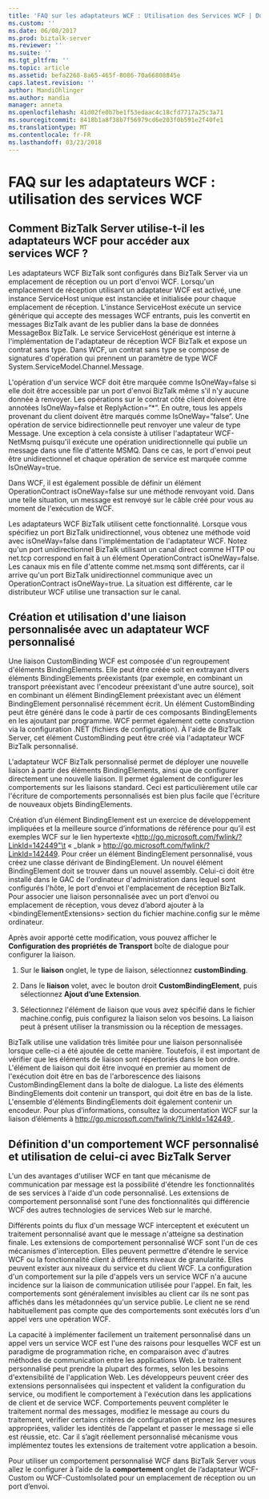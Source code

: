 ```yaml
---
title: 'FAQ sur les adaptateurs WCF : Utilisation des Services WCF | Documents Microsoft'
ms.custom: ''
ms.date: 06/08/2017
ms.prod: biztalk-server
ms.reviewer: ''
ms.suite: ''
ms.tgt_pltfrm: ''
ms.topic: article
ms.assetid: befa2268-8a65-465f-8086-70a66808845e
caps.latest.revision: ''
author: MandiOhlinger
ms.author: mandia
manager: anneta
ms.openlocfilehash: 41d02fe0b7be1f53edaac4c18cfd7717a25c3a71
ms.sourcegitcommit: 8418b1a8f38b7f56979cd6e203f0b591e2f40fe1
ms.translationtype: MT
ms.contentlocale: fr-FR
ms.lasthandoff: 03/23/2018
---
```

# <a name="wcf-adapter-faq-using-wcf-services"></a>FAQ sur les adaptateurs WCF : utilisation des services WCF
## <a name="how-does-biztalk-server-use-its-wcf-adapters-to-access-wcf-services"></a>Comment BizTalk Server utilise-t-il les adaptateurs WCF pour accéder aux services WCF ?  
 Les adaptateurs WCF BizTalk sont configurés dans BizTalk Server via un emplacement de réception ou un port d'envoi WCF. Lorsqu'un emplacement de réception utilisant un adaptateur WCF est activé, une instance ServiceHost unique est instanciée et initialisée pour chaque emplacement de réception. L'instance ServiceHost exécute un service générique qui accepte des messages WCF entrants, puis les convertit en messages BizTalk avant de les publier dans la base de données MessageBox BizTalk. Le service ServiceHost générique est interne à l'implémentation de l'adaptateur de réception WCF BizTalk et expose un contrat sans type. Dans WCF, un contrat sans type se compose de signatures d'opération qui prennent un paramètre de type WCF System.ServiceModel.Channel.Message.  
  
 L'opération d'un service WCF doit être marquée comme IsOneWay=false si elle doit être accessible par un port d'envoi BizTalk même s'il n'y aucune donnée à renvoyer. Les opérations sur le contrat côté client doivent être annotées IsOneWay=false et ReplyAction=”*”.  En outre, tous les appels provenant du client doivent être marqués comme IsOneWay=”false”. Une opération de service bidirectionnelle peut renvoyer une valeur de type Message. Une exception à cela consiste à utiliser l'adaptateur WCF-NetMsmq puisqu'il exécute une opération unidirectionnelle qui publie un message dans une file d'attente MSMQ. Dans ce cas, le port d'envoi peut être unidirectionnel et chaque opération de service est marquée comme IsOneWay=true.  
  
 Dans WCF, il est également possible de définir un élément OperationContract isOneWay=false sur une méthode renvoyant void. Dans une telle situation, un message est renvoyé sur le câble créé pour vous au moment de l'exécution de WCF.  
  
 Les adaptateurs WCF BizTalk utilisent cette fonctionnalité. Lorsque vous spécifiez un port BizTalk unidirectionnel, vous obtenez une méthode void avec isOneWay=false dans l'implémentation de l'adaptateur WCF. Notez qu'un port unidirectionnel BizTalk utilisant un canal direct comme HTTP ou net.tcp correspond en fait à un élément OperationContract isOneWay=false. Les canaux mis en file d'attente comme net.msmq sont différents, car il arrive qu'un port BizTalk unidirectionnel communique avec un OperationContract isOneWay=true. La situation est différente, car le distributeur WCF utilise une transaction sur le canal.  
  
## <a name="how-do-you-create-and-use-a-custom-binding-with-a-wcf-custom-adapter"></a>Création et utilisation d'une liaison personnalisée avec un adaptateur WCF personnalisé  
 Une liaison CustomBinding WCF est composée d'un regroupement d'éléments BindingElements. Elle peut être créée soit en extrayant divers éléments BindingElements préexistants (par exemple, en combinant un transport préexistant avec l'encodeur préexistant d'une autre source), soit en combinant un élément BindingElement préexistant avec un élément BindingElement personnalisé récemment écrit. Un élément CustomBinding peut être généré dans le code à partir de ces composants BindingElements en les ajoutant par programme. WCF permet également cette construction via la configuration .NET (fichiers de configuration). À l'aide de BizTalk Server, cet élément CustomBinding peut être créé via l'adaptateur WCF BizTalk personnalisé.  
  
 L'adaptateur WCF BizTalk personnalisé permet de déployer une nouvelle liaison à partir des éléments BindingElements, ainsi que de configurer directement une nouvelle liaison. Il permet également de configurer les comportements sur les liaisons standard. Ceci est particulièrement utile car l'écriture de comportements personnalisés est bien plus facile que l'écriture de nouveaux objets BindingElements.  
  
 Création d’un élément BindingElement est un exercice de développement impliquées et la meilleure source d’informations de référence pour qu’il est exemples WCF sur le lien hypertexte «http://go.microsoft.com/fwlink/?LinkId=142449"\t « _blank » http://go.microsoft.com/fwlink/?LinkId=142449. Pour créer un élément BindingElement personnalisé, vous créez une classe dérivant de BindingElement. Un nouvel élément BindingElement doit se trouver dans un nouvel assembly. Celui-ci doit être installé dans le GAC de l'ordinateur d'administration dans lequel sont configurés l'hôte, le port d'envoi et l'emplacement de réception BizTalk. Pour associer une liaison personnalisée avec un port d’envoi ou emplacement de réception, vous devez d’abord ajouter à la \<bindingElementExtensions\> section du fichier machine.config sur le même ordinateur.  
  
 Après avoir apporté cette modification, vous pouvez afficher le **Configuration des propriétés de Transport** boîte de dialogue pour configurer la liaison.  
  
1.  Sur le **liaison** onglet, le type de liaison, sélectionnez **customBinding**.  
  
2.  Dans le **liaison** volet, avec le bouton droit **CustomBindingElement**, puis sélectionnez **Ajout d’une Extension**.  
  
3.  Sélectionnez l'élément de liaison que vous avez spécifié dans le fichier machine.config, puis configurez la liaison selon vos besoins. La liaison peut à présent utiliser la transmission ou la réception de messages.  
  
 BizTalk utilise une validation très limitée pour une liaison personnalisée lorsque celle-ci a été ajoutée de cette manière. Toutefois, il est important de vérifier que les éléments de liaison sont répertoriés dans le bon ordre. L'élément de liaison qui doit être invoqué en premier au moment de l'exécution doit être en bas de l'arborescence des liaisons CustomBindingElement dans la boîte de dialogue. La liste des éléments BindingElements doit contenir un transport, qui doit être en bas de la liste. L'ensemble d'éléments BindingElements doit également contenir un encodeur. Pour plus d’informations, consultez la documentation WCF sur la liaison d’éléments à [ http://go.microsoft.com/fwlink/?LinkId=142449 ](http://go.microsoft.com/fwlink/?LinkId=142449).  
  
## <a name="what-is-a-wcf-custom-behavior-and-how-do-i-use-one-with-biztalk-server"></a>Définition d'un comportement WCF personnalisé et utilisation de celui-ci avec BizTalk Server  
 L'un des avantages d'utiliser WCF en tant que mécanisme de communication par message est la possibilité d'étendre les fonctionnalités de ses services à l'aide d'un code personnalisé. Les extensions de comportement personnalisé sont l'une des fonctionnalités qui différencie WCF des autres technologies de services Web sur le marché.  
  
 Différents points du flux d'un message WCF interceptent et exécutent un traitement personnalisé avant que le message n'atteigne sa destination finale. Les extensions de comportement personnalisé WCF sont l'un de ces mécanismes d'interception. Elles peuvent permettre d'étendre le service WCF ou la fonctionnalité client à différents niveaux de granularité. Elles peuvent exister aux niveaux du service et du client WCF. La configuration d'un comportement sur la pile d'appels vers un service WCF n'a aucune incidence sur la liaison de communication utilisée pour l'appel. En fait, les comportements sont généralement invisibles au client car ils ne sont pas affichés dans les métadonnées qu'un service publie. Le client ne se rend habituellement pas compte que des comportements sont exécutés lors d'un appel vers une opération WCF.  
  
 La capacité à implémenter facilement un traitement personnalisé dans un appel vers un service WCF est l'une des raisons pour lesquelles WCF est un paradigme de programmation riche, en comparaison avec d'autres méthodes de communication entre les applications Web. Le traitement personnalisé peut prendre la plupart des formes, selon les besoins d'extensibilité de l'application Web. Les développeurs peuvent créer des extensions personnalisées qui inspectent et valident la configuration du service, ou modifient le comportement à l'exécution dans les applications de client et de service WCF. Comportements peuvent compléter le traitement normal des messages, modifiez le message au cours du traitement, vérifier certains critères de configuration et prenez les mesures appropriées, valider les identités de l’appelant et passer le message si elle est réussie, etc. Car il s’agit réellement personnalisé mécanisme vous implémentez toutes les extensions de traitement votre application a besoin.  
  
 Pour utiliser un comportement personnalisé WCF dans BizTalk Server vous allez le configurer à l’aide de la **comportement** onglet de l’adaptateur WCF-Custom ou WCF-CustomIsolated pour un emplacement de réception ou un port d’envoi.